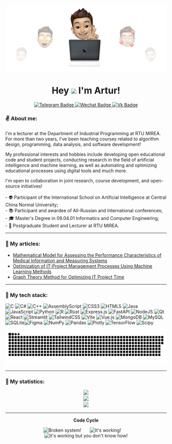 <br clear="both">

<p align="center">
  <img src="assets\dv0retsky.png" />
</p>

###

<h1 align="center">Hey <img src="https://user-images.githubusercontent.com/74038190/214644152-52f47eb3-5e31-4f47-8758-05c9468d5596.gif" width="30"> I'm Artur!</h1>

<div id="badges" align="center">
  <a href="https://t.me/arturdvoretsky">
    <img src="https://img.shields.io/badge/Telegram-blue?style=for-the-badge&logo=Telegram&logoColor=white" alt="Telegram Badge"/>
  </a>
  <a href="https://u.wechat.com/kJnoCRmMDpHTYgcL8kJfLLE" align="center">
    <img src="https://img.shields.io/badge/Wechat-green?style=for-the-badge&logo=Wechat&logoColor=white" alt="Wechat Badge"/>
  </a>
  <a href="https://vk.com/arturdvoretsky" align="center">
    <img src="https://img.shields.io/badge/Vk-blue?style=for-the-badge&logo=Vk&logoColor=white" alt="Vk Badge"/>
  </a>
</div>

<h3 align="left"> ✌ About me:</h3>

###

<p align="left">I'm a lecturer at the Department of Industrial Programming at RTU MIREA. For more than two years, I've been teaching courses related to algorithm design, programming, data analysis, and software development!

My professional interests and hobbies include developing open educational code and student projects, conducting research in the field of artificial intelligence and machine learning, as well as automating and optimizing educational processes using digital tools and much more.

I'm open to collaboration in joint research, course development, and open-source initiatives!<br><br>- 👽 Participant of the International School on Artificial Intelligence at Central China Normal University;<br>- 📚 Participant and awardee of All-Russian and International conferences;<br>- 🎓 Master's Degree in 09.04.01 Informatics and Computer Engineering;<br>- 🐳 Postgraduate Student and Lecturer at RTU MIREA.</p>

<hr></hr>

<h3 align="left">📕 My articles:</h3>

- [Mathematical Model for Assessing the Performance Characteristics of Medical Information and Measuring Systems](https://cyberleninka.ru/article/n/matematicheskaya-model-dlya-otsenki-harakteristik-proizvoditelnosti-informatsionno-izmeritelnyh-sistem-meditsinskogo-naznacheniya)
- [Optimization of IT-Project Management Processes Using Machine Learning Methods](https://cyberleninka.ru/article/n/optimizatsiya-protsessov-upravleniya-it-proektami-s-ispolzovaniem-metodov-mashinnogo-obucheniya)
- [Graph Theory Method for Optimizing IT Project Time](https://cyberleninka.ru/article/n/metod-teorii-grafov-pri-optimizatsii-vremeni-vypolneniya-it-proektov)

<hr></hr>

<h3 align="left">🚀 My tech stack:</h3>

![C](https://img.shields.io/badge/c-%2300599C.svg?style=for-the-badge&logo=c&logoColor=white) ![C#](https://img.shields.io/badge/c%23-%23239120.svg?style=for-the-badge&logo=csharp&logoColor=white) ![C++](https://img.shields.io/badge/c++-%2300599C.svg?style=for-the-badge&logo=c%2B%2B&logoColor=white) ![AssemblyScript](https://img.shields.io/badge/assembly%20script-%23000000.svg?style=for-the-badge&logo=assemblyscript&logoColor=white) ![CSS3](https://img.shields.io/badge/css3-%231572B6.svg?style=for-the-badge&logo=css3&logoColor=white) ![HTML5](https://img.shields.io/badge/html5-%23E34F26.svg?style=for-the-badge&logo=html5&logoColor=white) ![Java](https://img.shields.io/badge/java-%23ED8B00.svg?style=for-the-badge&logo=openjdk&logoColor=white) ![JavaScript](https://img.shields.io/badge/javascript-%23323330.svg?style=for-the-badge&logo=javascript&logoColor=%23F7DF1E) ![Python](https://img.shields.io/badge/python-3670A0?style=for-the-badge&logo=python&logoColor=ffdd54) ![R](https://img.shields.io/badge/r-%23276DC3.svg?style=for-the-badge&logo=r&logoColor=white) ![Rust](https://img.shields.io/badge/rust-%23000000.svg?style=for-the-badge&logo=rust&logoColor=white) ![Express.js](https://img.shields.io/badge/express.js-%23404d59.svg?style=for-the-badge&logo=express&logoColor=%2361DAFB) ![FastAPI](https://img.shields.io/badge/FastAPI-005571?style=for-the-badge&logo=fastapi) ![NodeJS](https://img.shields.io/badge/node.js-6DA55F?style=for-the-badge&logo=node.js&logoColor=white) ![Qt](https://img.shields.io/badge/Qt-%23217346.svg?style=for-the-badge&logo=Qt&logoColor=white) ![React](https://img.shields.io/badge/react-%2320232a.svg?style=for-the-badge&logo=react&logoColor=%2361DAFB) ![Streamlit](https://img.shields.io/badge/Streamlit-%23FE4B4B.svg?style=for-the-badge&logo=streamlit&logoColor=white) ![TailwindCSS](https://img.shields.io/badge/tailwindcss-%2338B2AC.svg?style=for-the-badge&logo=tailwind-css&logoColor=white) ![Vite](https://img.shields.io/badge/vite-%23646CFF.svg?style=for-the-badge&logo=vite&logoColor=white) ![Vue.js](https://img.shields.io/badge/vue.js-%2335495e.svg?style=for-the-badge&logo=vuedotjs&logoColor=%234FC08D) ![MongoDB](https://img.shields.io/badge/MongoDB-%234ea94b.svg?style=for-the-badge&logo=mongodb&logoColor=white) ![MySQL](https://img.shields.io/badge/mysql-4479A1.svg?style=for-the-badge&logo=mysql&logoColor=white) ![SQLite](https://img.shields.io/badge/sqlite-%2307405e.svg?style=for-the-badge&logo=sqlite&logoColor=white)![Figma](https://img.shields.io/badge/figma-%23F24E1E.svg?style=for-the-badge&logo=figma&logoColor=white) ![NumPy](https://img.shields.io/badge/numpy-%23013243.svg?style=for-the-badge&logo=numpy&logoColor=white) ![Pandas](https://img.shields.io/badge/pandas-%23150458.svg?style=for-the-badge&logo=pandas&logoColor=white) ![Plotly](https://img.shields.io/badge/Plotly-%233F4F75.svg?style=for-the-badge&logo=plotly&logoColor=white) ![TensorFlow](https://img.shields.io/badge/TensorFlow-%23FF6F00.svg?style=for-the-badge&logo=TensorFlow&logoColor=white) ![Scipy](https://img.shields.io/badge/SciPy-%230C55A5.svg?style=for-the-badge&logo=scipy&logoColor=%white)
<p align="center">
 <img width="1000" src="assets/github-snake.svg" alt="snake"/>
</p>

<hr></hr>

<h3 align="left">🍇 My statistics:</h3>

<div align="center">

![](https://github-readme-stats.vercel.app/api?username=dv0retsky&theme=blueberry&hide_border=false&include_all_commits=false&count_private=false)<br/>
![](https://nirzak-streak-stats.vercel.app/?user=dv0retsky&theme=blueberry&hide_border=false)<br/>
![](https://github-readme-stats.vercel.app/api/top-langs/?username=dv0retsky&theme=blueberry&hide_border=false&include_all_commits=false&count_private=false&layout=compact)

</div>

<hr></hr>

<div align="center">

**Code Cycle**<br>

<img src="https://raw.githubusercontent.com/Tarikul-Islam-Anik/Animated-Fluent-Emojis/master/Emojis/Smilies/Face%20with%20Spiral%20Eyes.png" width="10%" alt="Broken system!"/>
&nbsp;&nbsp;&nbsp;&nbsp;&nbsp;
<img src="https://raw.githubusercontent.com/Tarikul-Islam-Anik/Animated-Fluent-Emojis/master/Emojis/Smilies/Relieved%20Face.png" width="10%" alt="It's working!"/>
&nbsp;&nbsp;&nbsp;&nbsp;&nbsp;
<img src="https://raw.githubusercontent.com/Tarikul-Islam-Anik/Animated-Fluent-Emojis/master/Emojis/Smilies/Astonished%20Face.png" width="10%" alt="It's working but you don't know how!"/><br>
</div>
